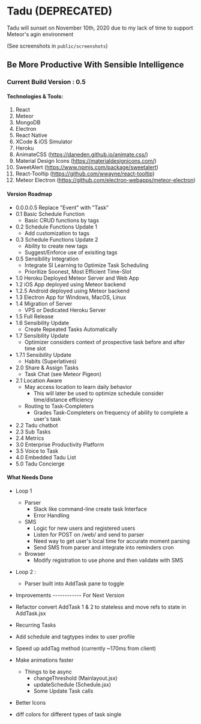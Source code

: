 # Tadu (DEPRECATED)

Tadu will sunset on November 10th, 2020 due to my lack of time to support Meteor's agin environment

(See screenshots in `public/screenshots`)

## Be More Productive With Sensible Intelligence

### Current Build Version : 0.5

#### Technologies & Tools:

1. React
2. Meteor
3. MongoDB
4. Electron
5. React Native
6. XCode & iOS Simulator
7. Heroku
8. AnimateCSS (https://daneden.github.io/animate.css/)
9. Material Design Icons (https://materialdesignicons.com/)
10. SweetAlert (https://www.npmjs.com/package/sweetalert)
11. React-Tooltip (https://github.com/wwayne/react-tooltip)
12. Meteor Electron (https://github.com/electron-webapps/meteor-electron)

#### Version Roadmap

- 0.0.0.0.5 Replace "Event" with "Task"
- 0.1 Basic Schedule Function
  - Basic CRUD functions by tags
- 0.2 Schedule Functions Update 1
  - Add customization to tags
- 0.3 Schedule Functions Update 2
  - Ability to create new tags
  - Suggest/Enforce use of exisiting tags
- 0.5 Sensibility Integration
  - Integrate SI Learning to Optimize Task Scheduling
  - Prioritize Soonest, Most Efficient Time-Slot
- 1.0 Heroku Deployed Meteor Server and Web App
- 1.2 iOS App deployed using Meteor backend
- 1.2.5 Android deployed using Meteor backend
- 1.3 Electron App for Windows, MacOS, Linux
- 1.4 Migration of Server
  - VPS or Dedicated Heroku Server
- 1.5 Full Release
- 1.6 Sensibility Update
  - Create Repeated Tasks Automatically
- 1.7 Sensibility Update
  - Optimizer considers context of prospective task before and after time slot
- 1.7.1 Sensibility Update
  - Habits (Superlatives)
- 2.0 Share & Assign Tasks
  - Task Chat (see Meteor Pigeon)
- 2.1 Location Aware
  - May access location to learn daily behavior
    - This will later be used to optimize schedule consider time/distance efficiency
  - Routing to Task-Completers
    - Grades Task-Completers on frequency of ability to complete a user's task
- 2.2 Tadu chatbot
- 2.3 Sub Tasks
- 2.4 Metrics
- 3.0 Enterprise Productivity Platform
- 3.5 Voice to Task
- 4.0 Embedded Tadu List
- 5.0 Tadu Concierge

#### What Needs Done

- Loop 1
  - Parser
    - Slack like command-line create task Interface
    - Error Handling
  - SMS
    - Logic for new users and registered users
    - Listen for POST on /web/ and send to parser
    - Need way to get user's local time for accurate moment parsing
    - Send SMS from parser and integrate into reminders cron
  - Browser
    - Modify registration to use phone and then validate with SMS
- Loop 2 :

  - Parser built into AddTask pane to toggle

- Improvements
  ------------ For Next Version
- Refactor convert AddTask 1 & 2 to stateless and move refs to state in AddTask.jsx
- Recurring Tasks
- Add schedule and tagtypes index to user profile
- Speed up addTag method (currently ~170ms from client)
- Make animations faster
  - Things to be async
    - changeThreshold (Mainlayout.jsx)
    - updateSchedule (Schedule.jsx)
    - Some Update Task calls
- Better Icons
- diff colors for different types of task single
